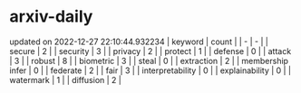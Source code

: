 # arxiv-daily
updated on 2022-12-27 22:10:44.932234
| keyword | count |
| - | - |
| secure | 2 |
| security | 3 |
| privacy | 2 |
| protect | 1 |
| defense | 0 |
| attack | 3 |
| robust | 8 |
| biometric | 3 |
| steal | 0 |
| extraction | 2 |
| membership infer | 0 |
| federate | 2 |
| fair | 3 |
| interpretability | 0 |
| explainability | 0 |
| watermark | 1 |
| diffusion | 2 |
